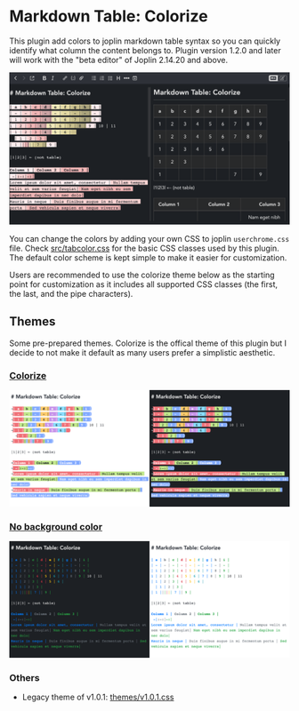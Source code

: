# Markdown Table: Colorize

This plugin add colors to joplin markdown table syntax so you can quickly identify what column the content belongs to. Plugin version 1.2.0 and later will work with the "beta editor" of Joplin 2.14.20 and above.

![Preview v1.1.0](https://raw.githubusercontent.com/hieuthi/joplin-plugin-markdown-table-colorize/main/docs/preview-v1.1.4.png)

You can change the colors by adding your own CSS to joplin `userchrome.css` file.
Check [src/tabcolor.css](https://raw.githubusercontent.com/hieuthi/joplin-plugin-markdown-table-colorize/main/src/tabcolor.css) for the basic CSS classes used by this plugin. The default color scheme is kept simple to make it easier for customization.

Users are recommended to use the colorize theme below as the starting point for customization as it includes all supported CSS classes (the first, the last, and the pipe characters).

## Themes

Some pre-prepared themes. Colorize is the offical theme of this plugin but I decide to not make it default as many users prefer a simplistic aesthetic.

### [Colorize](https://raw.githubusercontent.com/hieuthi/joplin-plugin-markdown-table-colorize/main/themes/colorize.css)

![Colorize](https://raw.githubusercontent.com/hieuthi/joplin-plugin-markdown-table-colorize/main/docs/theme-colorize.png)

### [No background color](https://raw.githubusercontent.com/hieuthi/joplin-plugin-markdown-table-colorize/main/themes/nobackground.css)

![No background color](https://raw.githubusercontent.com/hieuthi/joplin-plugin-markdown-table-colorize/main/docs/theme-nobackground.png)

### Others
- Legacy theme of v1.0.1: [themes/v1.0.1.css](https://raw.githubusercontent.com/hieuthi/joplin-plugin-markdown-table-colorize/main/themes/v1.0.1.css)

